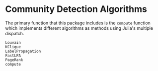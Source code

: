 # Community Detection Algorithms

The primary function that this package includes is the `compute` function which implements different algorithms as methods using Julia's multiple dispatch.

```@docs
Louvain
KClique
LabelPropagation
FastLPA
PageRank
compute
```